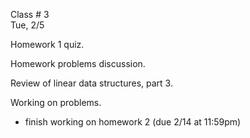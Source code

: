<div class="lecture1">

<div class="column_date">
<p markdown="block">

Class # 3 <br>
Tue, 2/5



</p>
</div>

<div class="column_materials">
<p markdown="block">
Homework 1 quiz.

Homework problems discussion.

Review of linear data structures, part 3.
<!--
[Review of linear data structures, part1](slides/03-linear-ds_3.html).
-->
Working on problems.
<br>


</p>
</div>

<div class="column_assign">
<p markdown="block">


- finish working on homework 2 (due 2/14 at 11:59pm)




</p>
</div>

</div>
